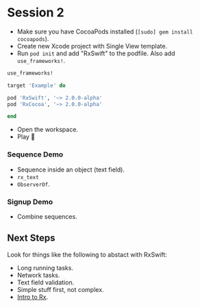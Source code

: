 Session 2
=========

- Make sure you have CocoaPods installed (`[sudo] gem install cocoapods`).
- Create new Xcode project with Single View template.
- Run `pod init` and add "RxSwift" to the podfile. Also add `use_frameworks!`.

```rb
use_frameworks!

target 'Example' do

pod 'RxSwift', '~> 2.0.0-alpha'
pod 'RxCocoa', '~> 2.0.0-alpha'

end
```

- Open the workspace.
- Play 🎉

### Sequence Demo

- Sequence inside an object (text field).
- `rx_text`
- `ObserverOf`.

### Signup Demo

- Combine sequences.

## Next Steps

Look for things like the following to abstact with RxSwift:

- Long running tasks.
- Network tasks.
- Text field validation.
- Simple stuff first, not complex.
- [Intro to Rx](https://gist.github.com/staltz/868e7e9bc2a7b8c1f754).
